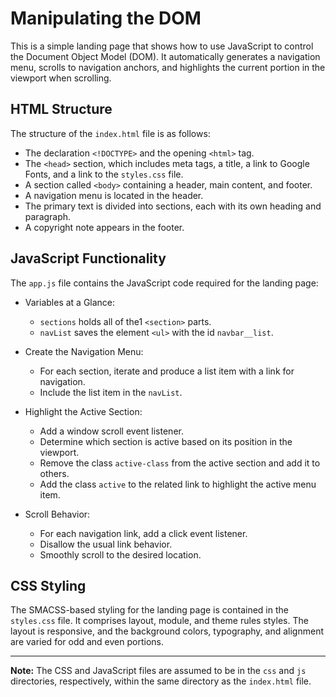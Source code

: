 # Manipulating the DOM

This is a simple landing page that shows how to use JavaScript to control the Document Object Model (DOM). It automatically generates a navigation menu, scrolls to navigation anchors, and highlights the current portion in the viewport when scrolling.

## HTML Structure

The structure of the `index.html` file is as follows:

- The declaration `<!DOCTYPE>` and the opening `<html>` tag.
- The `<head>` section, which includes meta tags, a title, a link to Google Fonts, and a link to the `styles.css` file.
- A section called `<body>` containing a header, main content, and footer.
- A navigation menu is located in the header.
- The primary text is divided into sections, each with its own heading and paragraph.
- A copyright note appears in the footer.

## JavaScript Functionality

The `app.js` file contains the JavaScript code required for the landing page:

- Variables at a Glance:

  - `sections` holds all of the1 `<section>` parts.
  - `navList` saves the element `<ul>` with the id `navbar__list`.

- Create the Navigation Menu:

  - For each section, iterate and produce a list item with a link for navigation.
  - Include the list item in the `navList`.

- Highlight the Active Section:

  - Add a window scroll event listener.
  - Determine which section is active based on its position in the viewport.
  - Remove the class `active-class` from the active section and add it to others.
  - Add the class `active` to the related link to highlight the active menu item.

- Scroll Behavior:
  - For each navigation link, add a click event listener.
  - Disallow the usual link behavior.
  - Smoothly scroll to the desired location.

## CSS Styling

The SMACSS-based styling for the landing page is contained in the `styles.css` file. It comprises layout, module, and theme rules styles. The layout is responsive, and the background colors, typography, and alignment are varied for odd and even portions.

---

**Note:** The CSS and JavaScript files are assumed to be in the `css` and `js` directories, respectively, within the same directory as the `index.html` file.
